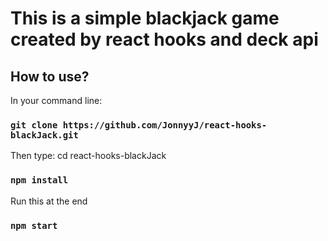 # This is a simple blackjack game created by react hooks and deck api

## How to use?
In your command line:

### `git clone https://github.com/JonnyyJ/react-hooks-blackJack.git`

Then type: cd react-hooks-blackJack

### `npm install`

Run this at the end

### `npm start`

